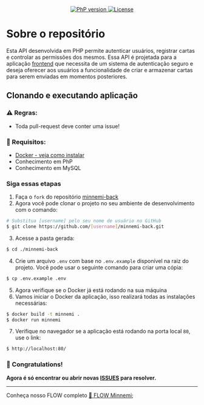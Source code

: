 <p align="center">
  <a href="https://github.com/Minnemi/minnemi-back" target="_blank">
    <img src="https://img.shields.io/badge/PhP-blue" alt="PhP version" />
  </a>
  <a href="https://github.com/Minnemi/minnemi-back" target="_blank">
    <img src="https://img.shields.io/github/license/Minnemi/minnemi-back" alt="License" />
  </a>
</p>

# Sobre o repositório
Esta API desenvolvida em PHP permite autenticar usuários, registrar cartas e controlar as permissões dos mesmos. Essa API é projetada para a aplicação [frontend](https://github.com/Minnemi/minnemi-front) que necessita de um sistema de autenticação seguro e deseja oferecer aos usuários a funcionalidade de criar e armazenar cartas para serem enviadas em momentos posteriores.

## **Clonando e executando aplicação**

### ⚠ Regras:
* Toda pull-request deve conter uma issue!

### 📝 Requisitos:
<!-- Listar requisitos com link para tutoriais -->
* [Docker - veja como instalar](https://www.docker.com/)
* Conhecimento em PhP
* Conhecimento em MySQL

### **Siga essas etapas**
<!-- Alterar link para o repositório relativo -->
1. Faça o `fork` do repositório [minnemi-back](https://github.com/Minnemi/minnemi-back.git)
2. Agora você pode clonar o projeto no seu ambiente de desenvolvimento com o comando:
```Bash
# Substitua [username] pelo seu nome de usuário no GitHub
$ git clone https://github.com/[username]/minnemi-back.git
```
3. Acesse a pasta gerada:
```Bash
$ cd ./minnemi-back
```
4. Crie um arquivo `.env` com base no `.env.example` disponível na raiz do projeto. Você pode usar o seguinte comando para criar uma cópia:
```Bash
$ cp .env.example .env
```
5. Agora verifique se o Docker já está rodando na sua máquina
6. Vamos iniciar o Docker da aplicação, isso realizará todas as instalações necessárias:
```Bash
$ docker build -t minnemi .
$ docker run minnemi
```
7. Verifique no navegador se a aplicação está rodando na porta local `80`, use o link:
```Bash
$ http://localhost:80/
```

### **🎊 Congratulations!**
**Agora é só encontrar ou abrir novas [ISSUES](https://github.com/Minnemi/minnemi-back/issues) para resolver.**

---
Conheça nosso FLOW completo [🌻 FLOW Minnemi](https://github.com/Minnemi/.github#readme);
